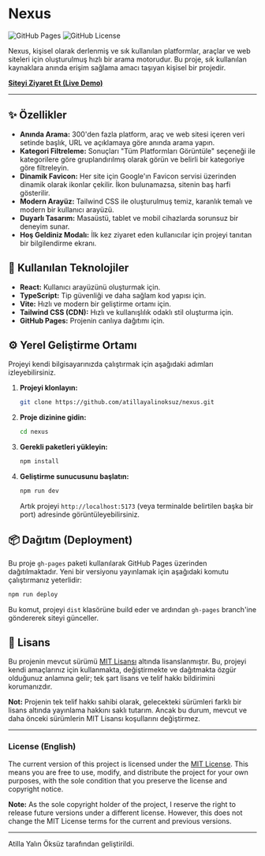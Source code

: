 # Nexus

![GitHub Pages](https://img.shields.io/github/deployments/atillayalinoksuz/nexus/github-pages?label=GitHub%20Pages&logo=github)
![GitHub License](https://img.shields.io/github/license/atillayalinoksuz/nexus)

Nexus, kişisel olarak derlenmiş ve sık kullanılan platformlar, araçlar ve web siteleri için oluşturulmuş hızlı bir arama motorudur. Bu proje, sık kullanılan kaynaklara anında erişim sağlama amacı taşıyan kişisel bir projedir.

**[Siteyi Ziyaret Et (Live Demo)](https://atillayalinoksuz.github.io/nexus)**

---

## ✨ Özellikler

- **Anında Arama:** 300'den fazla platform, araç ve web sitesi içeren veri setinde başlık, URL ve açıklamaya göre anında arama yapın.
- **Kategori Filtreleme:** Sonuçları "Tüm Platformları Görüntüle" seçeneği ile kategorilere göre gruplandırılmış olarak görün ve belirli bir kategoriye göre filtreleyin.
- **Dinamik Favicon:** Her site için Google'ın Favicon servisi üzerinden dinamik olarak ikonlar çekilir. İkon bulunamazsa, sitenin baş harfi gösterilir.
- **Modern Arayüz:** Tailwind CSS ile oluşturulmuş temiz, karanlık temalı ve modern bir kullanıcı arayüzü.
- **Duyarlı Tasarım:** Masaüstü, tablet ve mobil cihazlarda sorunsuz bir deneyim sunar.
- **Hoş Geldiniz Modalı:** İlk kez ziyaret eden kullanıcılar için projeyi tanıtan bir bilgilendirme ekranı.

## 🚀 Kullanılan Teknolojiler

- **React:** Kullanıcı arayüzünü oluşturmak için.
- **TypeScript:** Tip güvenliği ve daha sağlam kod yapısı için.
- **Vite:** Hızlı ve modern bir geliştirme ortamı için.
- **Tailwind CSS (CDN):** Hızlı ve kullanışlılık odaklı stil oluşturma için.
- **GitHub Pages:** Projenin canlıya dağıtımı için.

## ⚙️ Yerel Geliştirme Ortamı

Projeyi kendi bilgisayarınızda çalıştırmak için aşağıdaki adımları izleyebilirsiniz.

1.  **Projeyi klonlayın:**
    ```bash
    git clone https://github.com/atillayalinoksuz/nexus.git
    ```

2.  **Proje dizinine gidin:**
    ```bash
    cd nexus
    ```

3.  **Gerekli paketleri yükleyin:**
    ```bash
    npm install
    ```

4.  **Geliştirme sunucusunu başlatın:**
    ```bash
    npm run dev
    ```
    Artık projeyi `http://localhost:5173` (veya terminalde belirtilen başka bir port) adresinde görüntüleyebilirsiniz.

## 📦 Dağıtım (Deployment)

Bu proje `gh-pages` paketi kullanılarak GitHub Pages üzerinden dağıtılmaktadır. Yeni bir versiyonu yayınlamak için aşağıdaki komutu çalıştırmanız yeterlidir:

```bash
npm run deploy
```
Bu komut, projeyi `dist` klasörüne build eder ve ardından `gh-pages` branch'ine göndererek siteyi günceller.

## 📜 Lisans

Bu projenin mevcut sürümü [MIT Lisansı](LICENSE) altında lisanslanmıştır. Bu, projeyi kendi amaçlarınız için kullanmakta, değiştirmekte ve dağıtmakta özgür olduğunuz anlamına gelir; tek şart lisans ve telif hakkı bildirimini korumanızdır.

**Not:** Projenin tek telif hakkı sahibi olarak, gelecekteki sürümleri farklı bir lisans altında yayınlama hakkını saklı tutarım. Ancak bu durum, mevcut ve daha önceki sürümlerin MIT Lisansı koşullarını değiştirmez.

---

### License (English)

The current version of this project is licensed under the [MIT License](LICENSE). This means you are free to use, modify, and distribute the project for your own purposes, with the sole condition that you preserve the license and copyright notice.

**Note:** As the sole copyright holder of the project, I reserve the right to release future versions under a different license. However, this does not change the MIT License terms for the current and previous versions.


---

Atilla Yalın Öksüz tarafından geliştirildi.
